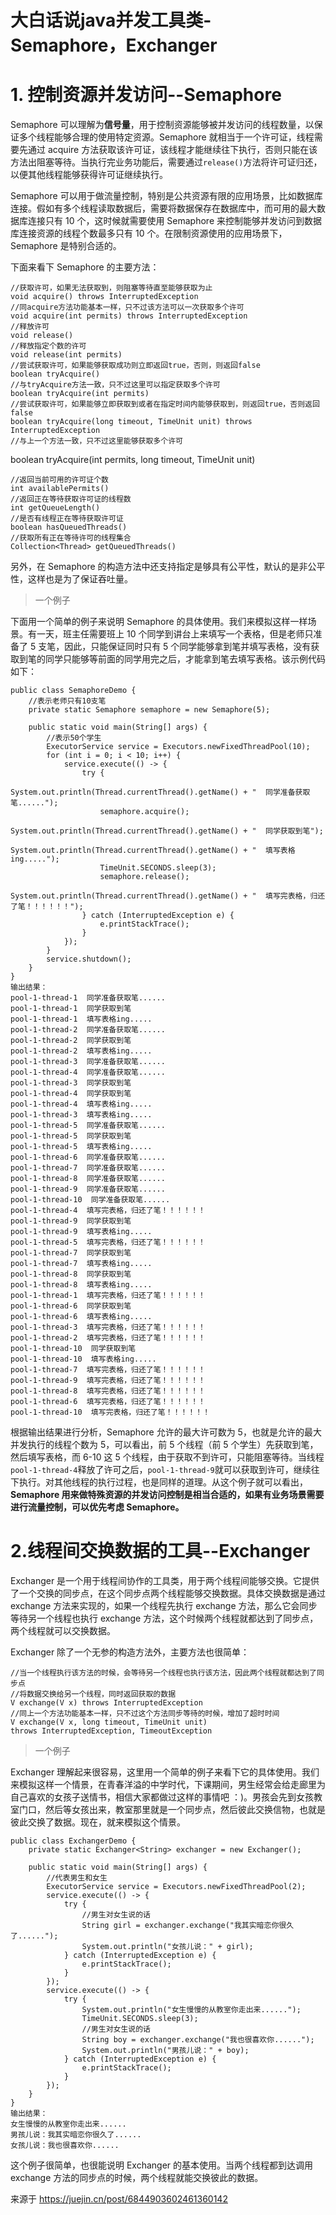 # 大白话说java并发工具类-Semaphore，Exchanger

# 1. 控制资源并发访问--Semaphore

Semaphore 可以理解为**信号量**，用于控制资源能够被并发访问的线程数量，以保证多个线程能够合理的使用特定资源。Semaphore 就相当于一个许可证，线程需要先通过 acquire 方法获取该许可证，该线程才能继续往下执行，否则只能在该方法出阻塞等待。当执行完业务功能后，需要通过`release()`方法将许可证归还，以便其他线程能够获得许可证继续执行。

Semaphore 可以用于做流量控制，特别是公共资源有限的应用场景，比如数据库连接。假如有多个线程读取数据后，需要将数据保存在数据库中，而可用的最大数据库连接只有 10 个，这时候就需要使用 Semaphore 来控制能够并发访问到数据库连接资源的线程个数最多只有 10 个。在限制资源使用的应用场景下，Semaphore 是特别合适的。

下面来看下 Semaphore 的主要方法：

```
//获取许可，如果无法获取到，则阻塞等待直至能够获取为止
void acquire() throws InterruptedException
//同acquire方法功能基本一样，只不过该方法可以一次获取多个许可
void acquire(int permits) throws InterruptedException
//释放许可
void release()
//释放指定个数的许可
void release(int permits)
//尝试获取许可，如果能够获取成功则立即返回true，否则，则返回false
boolean tryAcquire()
//与tryAcquire方法一致，只不过这里可以指定获取多个许可
boolean tryAcquire(int permits)
//尝试获取许可，如果能够立即获取到或者在指定时间内能够获取到，则返回true，否则返回false
boolean tryAcquire(long timeout, TimeUnit unit) throws InterruptedException
//与上一个方法一致，只不过这里能够获取多个许可
```

boolean    tryAcquire(int permits, long timeout, TimeUnit unit)

```
//返回当前可用的许可证个数
int availablePermits()
//返回正在等待获取许可证的线程数
int getQueueLength()
//是否有线程正在等待获取许可证
boolean hasQueuedThreads()
//获取所有正在等待许可的线程集合
Collection<Thread> getQueuedThreads()
```

另外，在 Semaphore 的构造方法中还支持指定是够具有公平性，默认的是非公平性，这样也是为了保证吞吐量。

> 一个例子

下面用一个简单的例子来说明 Semaphore 的具体使用。我们来模拟这样一样场景。有一天，班主任需要班上 10 个同学到讲台上来填写一个表格，但是老师只准备了 5 支笔，因此，只能保证同时只有 5 个同学能够拿到笔并填写表格，没有获取到笔的同学只能够等前面的同学用完之后，才能拿到笔去填写表格。该示例代码如下：

```
public class SemaphoreDemo {
    //表示老师只有10支笔
    private static Semaphore semaphore = new Semaphore(5);

    public static void main(String[] args) {
        //表示50个学生
        ExecutorService service = Executors.newFixedThreadPool(10);
        for (int i = 0; i < 10; i++) {
            service.execute(() -> {
                try {
                    System.out.println(Thread.currentThread().getName() + "  同学准备获取笔......");
                    semaphore.acquire();
                    System.out.println(Thread.currentThread().getName() + "  同学获取到笔");
                    System.out.println(Thread.currentThread().getName() + "  填写表格ing.....");
                    TimeUnit.SECONDS.sleep(3);
                    semaphore.release();
                    System.out.println(Thread.currentThread().getName() + "  填写完表格，归还了笔！！！！！！");
                } catch (InterruptedException e) {
                    e.printStackTrace();
                }
            });
        }
        service.shutdown();
    }
}
输出结果： 
pool-1-thread-1  同学准备获取笔...... 
pool-1-thread-1  同学获取到笔 
pool-1-thread-1  填写表格ing..... 
pool-1-thread-2  同学准备获取笔...... 
pool-1-thread-2  同学获取到笔 
pool-1-thread-2  填写表格ing..... 
pool-1-thread-3  同学准备获取笔...... 
pool-1-thread-4  同学准备获取笔...... 
pool-1-thread-3  同学获取到笔 
pool-1-thread-4  同学获取到笔 
pool-1-thread-4  填写表格ing..... 
pool-1-thread-3  填写表格ing..... 
pool-1-thread-5  同学准备获取笔...... 
pool-1-thread-5  同学获取到笔 
pool-1-thread-5  填写表格ing..... 
pool-1-thread-6  同学准备获取笔...... 
pool-1-thread-7  同学准备获取笔...... 
pool-1-thread-8  同学准备获取笔...... 
pool-1-thread-9  同学准备获取笔...... 
pool-1-thread-10  同学准备获取笔...... 
pool-1-thread-4  填写完表格，归还了笔！！！！！！ 
pool-1-thread-9  同学获取到笔 
pool-1-thread-9  填写表格ing..... 
pool-1-thread-5  填写完表格，归还了笔！！！！！！ 
pool-1-thread-7  同学获取到笔 
pool-1-thread-7  填写表格ing..... 
pool-1-thread-8  同学获取到笔 
pool-1-thread-8  填写表格ing..... 
pool-1-thread-1  填写完表格，归还了笔！！！！！！ 
pool-1-thread-6  同学获取到笔 
pool-1-thread-6  填写表格ing..... 
pool-1-thread-3  填写完表格，归还了笔！！！！！！ 
pool-1-thread-2  填写完表格，归还了笔！！！！！！ 
pool-1-thread-10  同学获取到笔 
pool-1-thread-10  填写表格ing..... 
pool-1-thread-7  填写完表格，归还了笔！！！！！！ 
pool-1-thread-9  填写完表格，归还了笔！！！！！！ 
pool-1-thread-8  填写完表格，归还了笔！！！！！！ 
pool-1-thread-6  填写完表格，归还了笔！！！！！！ 
pool-1-thread-10  填写完表格，归还了笔！！！！！！ 
```



根据输出结果进行分析，Semaphore 允许的最大许可数为 5，也就是允许的最大并发执行的线程个数为 5，可以看出，前 5 个线程（前 5 个学生）先获取到笔，然后填写表格，而 6-10 这 5 个线程，由于获取不到许可，只能阻塞等待。当线程`pool-1-thread-4`释放了许可之后，`pool-1-thread-9`就可以获取到许可，继续往下执行。对其他线程的执行过程，也是同样的道理。从这个例子就可以看出，**Semaphore 用来做特殊资源的并发访问控制是相当合适的，如果有业务场景需要进行流量控制，可以优先考虑 Semaphore。**

# 2.线程间交换数据的工具--Exchanger

Exchanger 是一个用于线程间协作的工具类，用于两个线程间能够交换。它提供了一个交换的同步点，在这个同步点两个线程能够交换数据。具体交换数据是通过 exchange 方法来实现的，如果一个线程先执行 exchange 方法，那么它会同步等待另一个线程也执行 exchange 方法，这个时候两个线程就都达到了同步点，两个线程就可以交换数据。

Exchanger 除了一个无参的构造方法外，主要方法也很简单：

```
//当一个线程执行该方法的时候，会等待另一个线程也执行该方法，因此两个线程就都达到了同步点
//将数据交换给另一个线程，同时返回获取的数据
V exchange(V x) throws InterruptedException
//同上一个方法功能基本一样，只不过这个方法同步等待的时候，增加了超时时间
V exchange(V x, long timeout, TimeUnit unit)
throws InterruptedException, TimeoutException
```

> 一个例子

Exchanger 理解起来很容易，这里用一个简单的例子来看下它的具体使用。我们来模拟这样一个情景，在青春洋溢的中学时代，下课期间，男生经常会给走廊里为自己喜欢的女孩子送情书，相信大家都做过这样的事情吧 ：)。男孩会先到女孩教室门口，然后等女孩出来，教室那里就是一个同步点，然后彼此交换信物，也就是彼此交换了数据。现在，就来模拟这个情景。

```
public class ExchangerDemo {
    private static Exchanger<String> exchanger = new Exchanger();

    public static void main(String[] args) {
        //代表男生和女生
        ExecutorService service = Executors.newFixedThreadPool(2);
        service.execute(() -> {
            try {
                //男生对女生说的话
                String girl = exchanger.exchange("我其实暗恋你很久了......");
                System.out.println("女孩儿说：" + girl);
            } catch (InterruptedException e) {
                e.printStackTrace();
            }
        });
        service.execute(() -> {
            try {
                System.out.println("女生慢慢的从教室你走出来......");
                TimeUnit.SECONDS.sleep(3);
                //男生对女生说的话
                String boy = exchanger.exchange("我也很喜欢你......");
                System.out.println("男孩儿说：" + boy);
            } catch (InterruptedException e) {
                e.printStackTrace();
            }
        });
    }
}
输出结果： 
女生慢慢的从教室你走出来...... 
男孩儿说：我其实暗恋你很久了...... 
女孩儿说：我也很喜欢你...... 
```



这个例子很简单，也很能说明 Exchanger 的基本使用。当两个线程都到达调用 exchange 方法的同步点的时候，两个线程就能交换彼此的数据。


来源于 https://juejin.cn/post/6844903602461360142